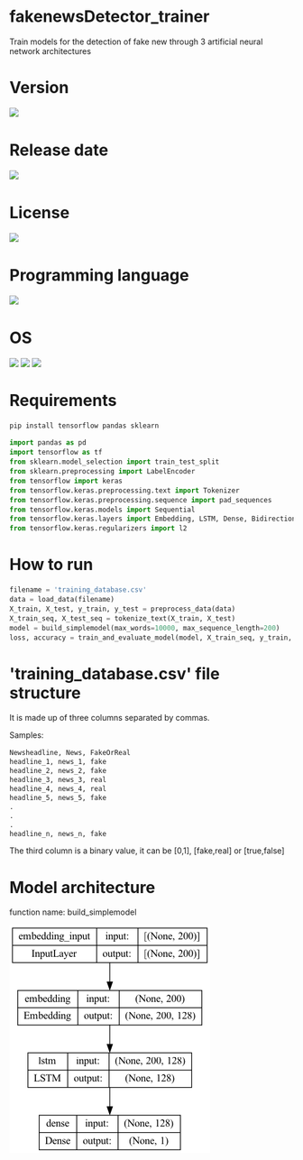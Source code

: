 # fakenewsDetector_trainer

Train models for the detection of fake new through 3 artificial neural network architectures

# Version

![](https://img.shields.io/badge/Version%3A-1.0-success)

# Release date

![](https://img.shields.io/badge/Release%20date-Jan%2C%206%2C%202023-9cf)

# License

![](https://img.shields.io/github/license/Ileriayo/markdown-badges?style=for-the-badge)

# Programming language

<img src="https://img.icons8.com/?size=512&id=13441&format=png" width="50"/>

# OS

<img src="https://img.icons8.com/?size=512&id=17842&format=png" width="50"/> <img src="https://img.icons8.com/?size=512&id=122959&format=png" width="50"/> <img src="https://img.icons8.com/?size=512&id=108792&format=png" width="50"/>

# Requirements

```bash
pip install tensorflow pandas sklearn
```

```python
import pandas as pd
import tensorflow as tf
from sklearn.model_selection import train_test_split
from sklearn.preprocessing import LabelEncoder
from tensorflow import keras
from tensorflow.keras.preprocessing.text import Tokenizer
from tensorflow.keras.preprocessing.sequence import pad_sequences
from tensorflow.keras.models import Sequential
from tensorflow.keras.layers import Embedding, LSTM, Dense, Bidirectional, Dropout, SpatialDropout1D, Reshape
from tensorflow.keras.regularizers import l2
```

# How to run

```python
filename = 'training_database.csv'
data = load_data(filename)
X_train, X_test, y_train, y_test = preprocess_data(data)
X_train_seq, X_test_seq = tokenize_text(X_train, X_test)
model = build_simplemodel(max_words=10000, max_sequence_length=200)
loss, accuracy = train_and_evaluate_model(model, X_train_seq, y_train, X_test_seq, y_test)
```

# 'training_database.csv' file structure

It is made up of three columns separated by commas.

Samples:
```csv
Newsheadline, News, FakeOrReal
headline_1, news_1, fake
headline_2, news_2, fake
headline_3, news_3, real
headline_4, news_4, real
headline_5, news_5, fake
.
.
.
headline_n, news_n, fake 
```
The third column is a binary value, it can be [0,1], [fake,real] or [true,false]

# Model architecture

function name: build_simplemodel

![Tux, the Linux mascot](images/fake_or_real_news_simplemodel.png)
